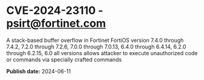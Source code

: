 # CVE-2024-23110 - psirt@fortinet.com

A stack-based buffer overflow in Fortinet FortiOS version 7.4.0 through 7.4.2, 7.2.0 through 7.2.6, 7.0.0 through 7.0.13, 6.4.0 through 6.4.14, 6.2.0 through 6.2.15, 6.0 all versions allows attacker to execute unauthorized code or commands via specially crafted commands

**Publish date:** 2024-06-11
